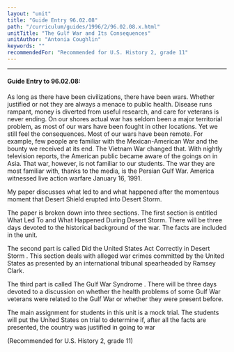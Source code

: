```yaml
---
layout: "unit"
title: "Guide Entry 96.02.08"
path: "/curriculum/guides/1996/2/96.02.08.x.html"
unitTitle: "The Gulf War and Its Consequences"
unitAuthor: "Antonia Coughlin"
keywords: ""
recommendedFor: "Recommended for U.S. History 2, grade 11"
---
```

<body>
<hr/>
<h4>
Guide Entry to 96.02.08:
</h4>
As long as there have been civilizations, there have been wars. Whether justified or not they are always a menace to public health. Disease runs rampant, money is diverted from useful research, and care for veterans is never ending. On our shores actual war has seldom been a major territorial problem, as most of our wars have been fought in other locations. Yet we still feel the consequences. Most of our wars have been remote. For example, few people are familiar with the Mexican-American War and the bounty we received at its end. The Vietnam War changed that. With nightly television reports, the American public became aware of the goings on in Asia. That war, however, is not familiar to our students. The war they are most familiar with, thanks to the media, is the Persian Gulf War. America witnessed live action warfare January 16, 1991.
<p>
My paper discusses what led to and what happened after the momentous moment that Desert Shield erupted into Desert Storm.
</p>
<p>
The paper is broken down into three sections. The first section is entitled What Led To and What Happened During Desert Storm.  There will be three days devoted to the historical background of the war. The facts are included in the unit.
</p>
<p>
The second part is called Did the United States Act Correctly in Desert Storm . This section deals with alleged war crimes committed by the United States as presented by an international tribunal spearheaded by Ramsey Clark.
</p>
<p>
The third part is called The Gulf War Syndrome . There will be three days devoted to a discussion on whether the health problems of some Gulf War veterans were related to the Gulf War or whether they were present before.
</p>
<p>
The main assignment for students in this unit is a mock trial. The students will put the United States on trial to determine if, after all the facts are presented, the country was justified in going to war
</p>
<p>
(Recommended for U.S. History 2, grade 11)
</p>
</body>
